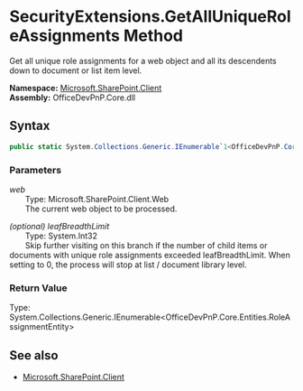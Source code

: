 # SecurityExtensions.GetAllUniqueRoleAssignments Method  
Get all unique role assignments for a web object and all its descendents down to document or list item level.  

**Namespace:** [Microsoft.SharePoint.Client](Microsoft.SharePoint.Client.md)  
**Assembly:** OfficeDevPnP.Core.dll  
## Syntax
```C#
public static System.Collections.Generic.IEnumerable`1<OfficeDevPnP.Core.Entities.RoleAssignmentEntity> GetAllUniqueRoleAssignments(Web web, Int32 leafBreadthLimit)
```
### Parameters
*web*  
&emsp;&emsp;Type: Microsoft.SharePoint.Client.Web  
&emsp;&emsp;The current web object to be processed.  
  
*(optional) leafBreadthLimit*  
&emsp;&emsp;Type: System.Int32  
&emsp;&emsp;Skip further visiting on this branch if the number of child items or documents with unique role assignments exceeded leafBreadthLimit. When setting to 0, the process will stop at list / document library level.  
  
### Return Value
Type: System.Collections.Generic.IEnumerable<OfficeDevPnP.Core.Entities.RoleAssignmentEntity>  


## See also
- [Microsoft.SharePoint.Client](Microsoft.SharePoint.Client.md)
